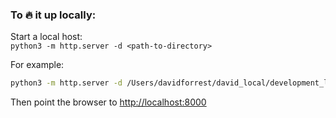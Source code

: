 ### To 🔥 it up locally:

Start a local host:  
`python3 -m http.server -d <path-to-directory>`

For example:  
```bash
python3 -m http.server -d /Users/davidforrest/david_local/development_local/Shapes-Basics-Draft
```

Then point the browser to [http://localhost:8000](http://localhost:8000)

